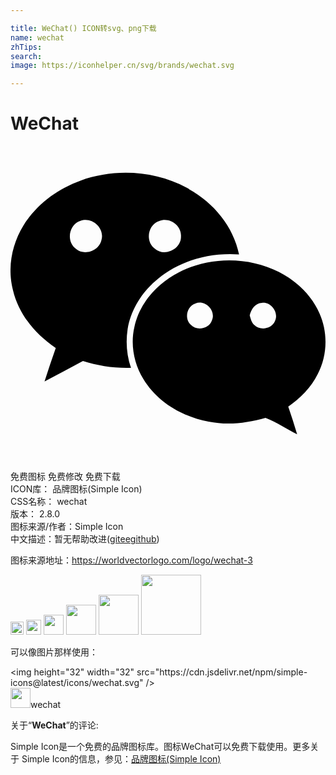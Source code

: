 ```yaml
---

title: WeChat() ICON转svg、png下载
name: wechat
zhTips: 
search: 
image: https://iconhelper.cn/svg/brands/wechat.svg

---
```


# WeChat  <small style="font-size: 60%;font-weight: 100"></small>

<div id="svg" class="svg-wrap">
<svg role="img" viewBox="0 0 24 24" xmlns="http://www.w3.org/2000/svg"><title>WeChat icon</title><path d="M23.541 12.748c-.609-1.38-1.758-2.476-3.092-3.151-2.354-1.192-5.281-1.185-7.629.03-1.631.837-2.993 2.337-3.379 4.162-.318 1.344-.033 2.791.68 3.961 1.061 1.762 2.979 2.887 4.971 3.248 1.443.293 2.936.119 4.338-.285.842.326 1.592.854 2.408 1.246-.211-.707-.436-1.406-.676-2.102.916-.65 1.746-1.461 2.244-2.479.744-1.415.789-3.171.135-4.63zm-9.924-9.466c-2.495-1.404-5.602-1.615-8.286-.645-1.764.635-3.36 1.815-4.346 3.42-.895 1.45-1.23 3.258-.799 4.917.433 1.84 1.711 3.383 3.262 4.413-.3.85-.585 1.699-.855 2.555.975-.51 1.95-1.043 2.926-1.561 1.17.375 2.415.559 3.66.518-.33-.943-.405-1.965-.255-2.951.225-1.371.975-2.625 1.994-3.554 1.726-1.615 4.171-2.296 6.496-2.131-.436-2.135-1.936-3.939-3.824-4.98h.027zm1.733 9.989c-.209.652-1.156.848-1.615.352-.506-.459-.309-1.418.355-1.623.734-.31 1.582.537 1.26 1.271zm4.795.092c-.256.586-1.141.723-1.576.27-.209-.191-.27-.479-.344-.73.104-.458.42-.933.93-.955.705-.098 1.336.773.975 1.416h.015zM12.99 6.909c.008.961-1.275 1.561-1.995.909-.747-.535-.535-1.837.342-2.106.785-.315 1.713.344 1.651 1.185l.002.012zm-6.059.244c-.172.835-1.291 1.238-1.946.678-.759-.535-.546-1.861.345-2.131.873-.336 1.865.55 1.601 1.453z"/></svg>
</div>
<detail full-name='wechat'></detail>

<div class="detail-page">
<p>
<span><span class="badge-success badge">免费图标</span> <span class="badge-success badge">免费修改</span>  <span class="badge-success badge">免费下载</span> </span>
<br/>
<span>
ICON库：
<span class="badge-secondary badge">品牌图标(Simple Icon)</span> 
</span>
<br/>
<span>
CSS名称：
<span class="badge-secondary badge">wechat</span> 
</span>

<br/>
<span>
版本：
<span class="badge-secondary badge">2.8.0</span> 
</span>
<br/>
<span>图标来源/作者：<span class="badge-light badge">Simple Icon</span></span> 
<br/>
<span class="zh-detail">中文描述：暂无<span class="help-link"><span>帮助改进</span>(<a href="https://gitee.com/liuwave/icon-helper/edit/master/json/brands/wechat.json" target="_blank" rel="noopener noreferrer">gitee</a><a href="https://github.com/liuwave/icon-helper/edit/master/json/brands/wechat.json" target="_blank" rel="noopener noreferrer">github</a></span>)</span><br/>
</p>
</div><div class="description description alert alert-light"><p>图标来源地址：<a href="https://worldvectorlogo.com/logo/wechat-3" target="_blank" rel="noopener noreferrer">https://worldvectorlogo.com/logo/wechat-3</a></p></div>
<div class="alert alert-dark">
<img height="21" width="21" src="https://cdn.jsdelivr.net/npm/simple-icons@latest/icons/wechat.svg" />
<img height="24" width="24" src="https://cdn.jsdelivr.net/npm/simple-icons@latest/icons/wechat.svg" />
<img height="32" width="32" src="https://cdn.jsdelivr.net/npm/simple-icons@latest/icons/wechat.svg" />
<img height="48" width="48" src="https://cdn.jsdelivr.net/npm/simple-icons@latest/icons/wechat.svg" />
<img height="64" width="64" src="https://cdn.jsdelivr.net/npm/simple-icons@latest/icons/wechat.svg" />
<img height="96" width="96" src="https://cdn.jsdelivr.net/npm/simple-icons@latest/icons/wechat.svg" />

</div>
<div>
  <p>可以像图片那样使用：    
  </p>
  <div class="alert alert-primary" style="font-size: 14px">
    &lt;img height="32" width="32" src="https://cdn.jsdelivr.net/npm/simple-icons@latest/icons/wechat.svg" /&gt;
    <copy-btn content='<img height="32" width="32" src="https://cdn.jsdelivr.net/npm/simple-icons@latest/icons/wechat.svg" />'></copy-btn>
  </div>
  <div class="alert alert-secondary">
    <img height="32" width="32" src="https://cdn.jsdelivr.net/npm/simple-icons@latest/icons/wechat.svg" />wechat
    <copy-btn content="wechat" btn-title="复制图标名称"></copy-btn>
  </div>
</div>
<div class="icon-detail__container">
<p>关于“<b>WeChat</b>”的评论:</p>
</div>
<Vssue title="关于“WeChat”的评论" />
<div><p>Simple Icon是一个免费的品牌图标库。图标WeChat可以免费下载使用。更多关于  Simple Icon的信息，参见：<a target="_blank" href="https://iconhelper.cn/brands.html">品牌图标(Simple Icon)</a>
</p></div>
